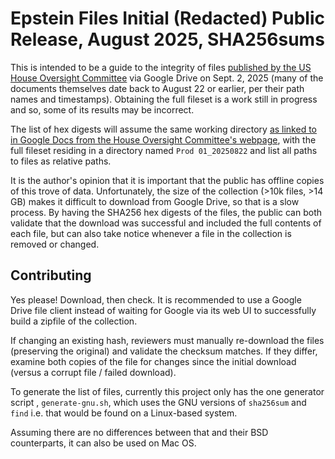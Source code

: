 # Epstein Files Initial (Redacted) Public Release, August 2025, SHA256sums

This is intended to be a guide to the integrity of files [published by the US House Oversight Committee](https://oversight.house.gov/release/oversight-committee-releases-epstein-records-provided-by-the-department-of-justice/) via Google Drive on Sept. 2, 2025 (many of the documents themselves date back to August 22 or earlier, per their path names and timestamps). Obtaining the full fileset is a work still in progress and so, some of its results may be incorrect.

The list of hex digests will assume the same working directory [as linked to in Google Docs from the House Oversight Committee's webpage](https://drive.google.com/drive/folders/1TrGxDGQLDLZu1vvvZDBAh-e7wN3y6Hoz), with the full fileset residing in a directory named `Prod 01_20250822` and list all paths to files as relative paths.

It is the author's opinion that it is important that the public has offline copies of this trove of data. Unfortunately, the size of the collection (>10k files, >14 GB) makes it difficult to download from Google Drive, so that is a slow process. By having the SHA256 hex digests of the files, the public can both validate that the download was successful and included the full contents of each file, but can also take notice whenever a file in the collection is removed or changed.

## Contributing

Yes please! Download, then check. It is recommended to use a Google Drive file client instead of waiting for Google via its web UI to successfully build a zipfile of the collection. 

If changing an existing hash, reviewers must manually re-download the files (preserving the original) and validate the checksum matches. If they differ, examine both copies of the file for changes since the initial download (versus a corrupt file / failed download).

To generate the list of files, currently this project only has the one generator script , `generate-gnu.sh`, which uses the GNU versions of `sha256sum` and `find` i.e. that would be found on a Linux-based system.

Assuming there are no differences between that and their BSD counterparts, it can also be used on Mac OS.


